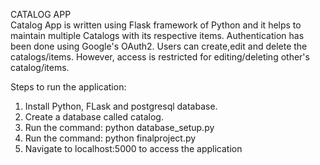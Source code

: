 CATALOG APP  
Catalog App is written using Flask framework of Python and it helps to
maintain multiple Catalogs with its respective items.
Authentication has been done using Google's OAuth2.
Users can create,edit and delete the catalogs/items.
However, access is restricted for editing/deleting other's catalog/items.

Steps to run the application:  
1. Install Python, FLask and postgresql database.  
2. Create a database called catalog.  
3. Run the command: python database_setup.py  
4. Run the command: python finalproject.py  
5. Navigate to localhost:5000 to access the application  

